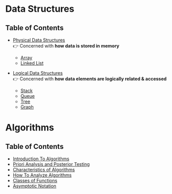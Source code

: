 
# Data Structures

## Table of Contents

- [Physical Data Structures](#physical-data-structures)  
  👉 Concerned with **how data is stored in memory**  
  - [Array](#array)  
  - [Linked List](./LinkedLists/)

- [Logical Data Structures](#logical-data-structures)  
  👉 Concerned with **how data elements are logically related & accessed**  
  - [Stack](#stack)  
  - [Queue](#queue)  
  - [Tree](#tree)  
  - [Graph](#graph)



# Algorithms

## Table of Contents
- [Introduction To Algorithms](#introduction-to-algorithms)
- [Priori Analysis and Posterior Testing](#priori-analysis-and-posterior-testing)
- [Characteristics of Algorithms](#characteristics-of-algorithms)
- [How To Analyze Algorithms](#how-to-analyze-algorithms)
- [Classes of Functions](#classes-of-functions)
- [Asymptotic Notation](#asymptotic-notation)
